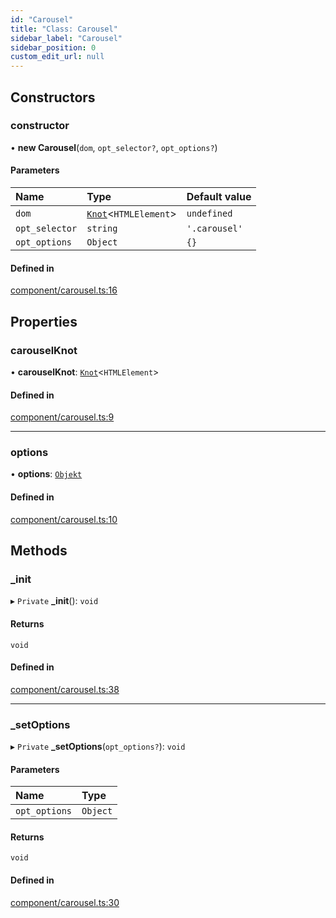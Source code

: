 ```yaml
---
id: "Carousel"
title: "Class: Carousel"
sidebar_label: "Carousel"
sidebar_position: 0
custom_edit_url: null
---
```


## Constructors

### constructor

• **new Carousel**(`dom`, `opt_selector?`, `opt_options?`)

#### Parameters

| Name | Type | Default value |
| :------ | :------ | :------ |
| `dom` | [`Knot`](Knot.md)<`HTMLElement`\> | `undefined` |
| `opt_selector` | `string` | `'.carousel'` |
| `opt_options` | `Object` | `{}` |

#### Defined in

[component/carousel.ts:16](https://github.com/siposdani87/sui-js/blob/4b75724/src/component/carousel.ts#L16)

## Properties

### carouselKnot

• **carouselKnot**: [`Knot`](Knot.md)<`HTMLElement`\>

#### Defined in

[component/carousel.ts:9](https://github.com/siposdani87/sui-js/blob/4b75724/src/component/carousel.ts#L9)

___

### options

• **options**: [`Objekt`](Objekt.md)

#### Defined in

[component/carousel.ts:10](https://github.com/siposdani87/sui-js/blob/4b75724/src/component/carousel.ts#L10)

## Methods

### \_init

▸ `Private` **_init**(): `void`

#### Returns

`void`

#### Defined in

[component/carousel.ts:38](https://github.com/siposdani87/sui-js/blob/4b75724/src/component/carousel.ts#L38)

___

### \_setOptions

▸ `Private` **_setOptions**(`opt_options?`): `void`

#### Parameters

| Name | Type |
| :------ | :------ |
| `opt_options` | `Object` |

#### Returns

`void`

#### Defined in

[component/carousel.ts:30](https://github.com/siposdani87/sui-js/blob/4b75724/src/component/carousel.ts#L30)
